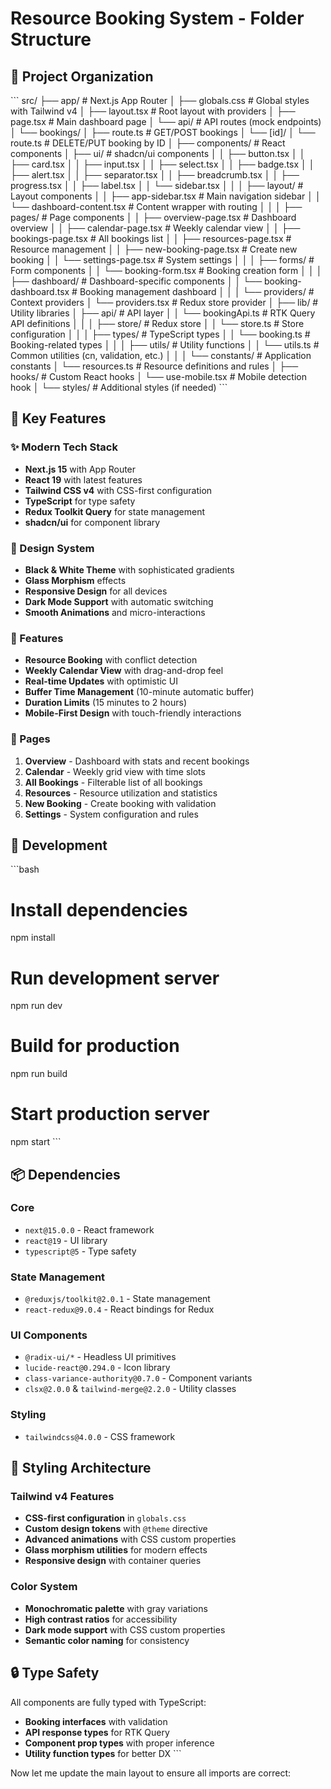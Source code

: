 # Resource Booking System - Folder Structure

## 📁 Project Organization

\`\`\`
src/
├── app/                          # Next.js App Router
│   ├── globals.css              # Global styles with Tailwind v4
│   ├── layout.tsx               # Root layout with providers
│   ├── page.tsx                 # Main dashboard page
│   └── api/                     # API routes (mock endpoints)
│       └── bookings/
│           ├── route.ts         # GET/POST bookings
│           └── [id]/
│               └── route.ts     # DELETE/PUT booking by ID
│
├── components/                   # React components
│   ├── ui/                      # shadcn/ui components
│   │   ├── button.tsx
│   │   ├── card.tsx
│   │   ├── input.tsx
│   │   ├── select.tsx
│   │   ├── badge.tsx
│   │   ├── alert.tsx
│   │   ├── separator.tsx
│   │   ├── breadcrumb.tsx
│   │   ├── progress.tsx
│   │   ├── label.tsx
│   │   └── sidebar.tsx
│   │
│   ├── layout/                  # Layout components
│   │   ├── app-sidebar.tsx      # Main navigation sidebar
│   │   └── dashboard-content.tsx # Content wrapper with routing
│   │
│   ├── pages/                   # Page components
│   │   ├── overview-page.tsx    # Dashboard overview
│   │   ├── calendar-page.tsx    # Weekly calendar view
│   │   ├── bookings-page.tsx    # All bookings list
│   │   ├── resources-page.tsx   # Resource management
│   │   ├── new-booking-page.tsx # Create new booking
│   │   └── settings-page.tsx    # System settings
│   │
│   ├── forms/                   # Form components
│   │   └── booking-form.tsx     # Booking creation form
│   │
│   ├── dashboard/               # Dashboard-specific components
│   │   └── booking-dashboard.tsx # Booking management dashboard
│   │
│   └── providers/               # Context providers
│       └── providers.tsx        # Redux store provider
│
├── lib/                         # Utility libraries
│   ├── api/                     # API layer
│   │   └── bookingApi.ts        # RTK Query API definitions
│   │
│   ├── store/                   # Redux store
│   │   └── store.ts             # Store configuration
│   │
│   ├── types/                   # TypeScript types
│   │   └── booking.ts           # Booking-related types
│   │
│   ├── utils/                   # Utility functions
│   │   └── utils.ts             # Common utilities (cn, validation, etc.)
│   │
│   └── constants/               # Application constants
│       └── resources.ts         # Resource definitions and rules
│
├── hooks/                       # Custom React hooks
│   └── use-mobile.tsx           # Mobile detection hook
│
└── styles/                      # Additional styles (if needed)
\`\`\`

## 🎯 Key Features

### ✨ Modern Tech Stack
- **Next.js 15** with App Router
- **React 19** with latest features
- **Tailwind CSS v4** with CSS-first configuration
- **TypeScript** for type safety
- **Redux Toolkit Query** for state management
- **shadcn/ui** for component library

### 🎨 Design System
- **Black & White Theme** with sophisticated gradients
- **Glass Morphism** effects
- **Responsive Design** for all devices
- **Dark Mode Support** with automatic switching
- **Smooth Animations** and micro-interactions

### 🚀 Features
- **Resource Booking** with conflict detection
- **Weekly Calendar View** with drag-and-drop feel
- **Real-time Updates** with optimistic UI
- **Buffer Time Management** (10-minute automatic buffer)
- **Duration Limits** (15 minutes to 2 hours)
- **Mobile-First Design** with touch-friendly interactions

### 📱 Pages
1. **Overview** - Dashboard with stats and recent bookings
2. **Calendar** - Weekly grid view with time slots
3. **All Bookings** - Filterable list of all bookings
4. **Resources** - Resource utilization and statistics
5. **New Booking** - Create booking with validation
6. **Settings** - System configuration and rules

## 🔧 Development

\`\`\`bash
# Install dependencies
npm install

# Run development server
npm run dev

# Build for production
npm run build

# Start production server
npm start
\`\`\`

## 📦 Dependencies

### Core
- `next@15.0.0` - React framework
- `react@19` - UI library
- `typescript@5` - Type safety

### State Management
- `@reduxjs/toolkit@2.0.1` - State management
- `react-redux@9.0.4` - React bindings for Redux

### UI Components
- `@radix-ui/*` - Headless UI primitives
- `lucide-react@0.294.0` - Icon library
- `class-variance-authority@0.7.0` - Component variants
- `clsx@2.0.0` & `tailwind-merge@2.2.0` - Utility classes

### Styling
- `tailwindcss@4.0.0` - CSS framework

## 🎨 Styling Architecture

### Tailwind v4 Features
- **CSS-first configuration** in `globals.css`
- **Custom design tokens** with `@theme` directive
- **Advanced animations** with CSS custom properties
- **Glass morphism utilities** for modern effects
- **Responsive design** with container queries

### Color System
- **Monochromatic palette** with gray variations
- **High contrast ratios** for accessibility
- **Dark mode support** with CSS custom properties
- **Semantic color naming** for consistency

## 🔒 Type Safety

All components are fully typed with TypeScript:
- **Booking interfaces** with validation
- **API response types** for RTK Query
- **Component prop types** with proper inference
- **Utility function types** for better DX
\`\`\`

Now let me update the main layout to ensure all imports are correct:
